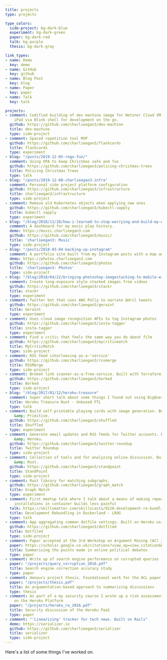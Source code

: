 ```yaml
---
title: projects
type: projects

type_colors:
  side-project: bg-dark-blue
  experiment: bg-dark-green
  paper: bg-dark-red
  talk: bg-purple
  thesis: bg-dark-gray

link_types:
- name: Demo
  key: demo
- name: GitHub
  key: github
- name: Blog Post
  key: blog
- name: Paper
  key: paper
- name: Talk
  key: talk

projects:
- comment: Codified building of dev machine image for Hetzner Cloud VM. Used from
    iPad via Blink shell for development on the go.
  github: https://github.com/charlieegan3/dev-machine
  title: dev-machine
  type: side-project
- comment: Spaced repetition tool MVP
  github: https://github.com/charlieegan3/flashcards
  title: flashcards
  type: experiment
- blog: "/posts/2019-12-05-rego-fun/"
  comment: Using OPA to keep Christmas safe and fun
  github: https://github.com/charlieegan3/policing-christmas-trees
  title: Policing Christmas Trees
  type: talk
- blog: "/posts/2019-12-08-charlieegan3-infra"
  comment: Personal side project platform configuration
  github: https://github.com/charlieegan3/infrastructure
  title: charlieegan3/infrastructure
  type: side-project
- comment: Remove old Kubernetes objects when applying new ones
  github: https://github.com/charlieegan3/kubectl-vapply
  title: kubectl vapply
  type: experiment
- blog: "/blog/2018/11/20/how-i-learned-to-stop-worrying-and-build-my-own-lastfm"
  comment: A dashboard for my music play history.
  demo: https://music.charlieegan3.com
  github: https://github.com/charlieegan3/music/
  title: 'charlieegan3: Music'
  type: side-project
- blog: "/posts/2018-03-04-backing-up-instagram"
  comment: A portfolio site built from my Instagram posts with a map and calendar.
  demo: https://photos.charlieegan3.com
  github: https://github.com/charlieegan3/photos
  title: 'charlieegan3: Photos'
  type: side-project
- blog: "/blog/2018/04/22/bringing-photoshop-imagestacking-to-mobile-with-ffmpeg-hugin-imagemagick-hypersh"
  comment: Create long-exposure style stacked images from videos
  github: https://github.com/charlieegan3/stackr
  title: stackr
  type: experiment
- comment: Twitter bot that uses AWS Polly to narrate @dril tweets
  github: https://github.com/charlieegan3/geraint
  title: Geraint
  type: experiment
- comment: Uses cloud image recognition APIs to tag Instagram photos
  github: https://github.com/charlieegan3/insta-tagger
  title: insta-tagger
  type: experiment
- comment: Find a critic that feels the same way you do about film
  github: https://github.com/charlieegan3/mycriticmatch
  title: MyCriticMatch
  type: side-project
- comment: RSS feed interleaving as-a-'service'
  github: https://github.com/charlieegan3/rssmerge
  title: RSSMerge
  type: side-project
- comment: Broken link scanner-as-a-free-service. Built with Terraform
  github: https://github.com/charlieegan3/borked
  title: Borked
  type: side-project
- blog: "/blog/2017/01/12/heroku-treasure"
  comment: Super short talk about some things I found out using BigQuery
  title: Heroku Treasure Hunt - Unboxed FTL
  type: talk
- comment: Build self-printable playing cards with image generation. Built with Rails
    &amp; Primitive.
  github: https://github.com/charlieegan3/shuffled
  title: Shuffled
  type: experiment
- comment: Generate email updates and RSS feeds for Twitter accounts. Built on Rails
    &amp; Heroku.
  github: https://github.com/charlieegan3/twitter-roundup
  title: Twitter Roundup
  type: side-project
- comment: Collection of tools and for analyzing online discussion. Built with Rails
    &amp; Rust.
  github: https://github.com/charlieegan3/standpoint
  title: StandPoint
  type: side-project
- comment: Rust library for matching subgraphs.
  github: https://github.com/charlieegan3/graph_match
  title: Graph Match
  type: experiment
- comment: First meetup talk where I talk about a means of making repeated bundle
    installations in container builds less painful
  talk: https://skillsmatter.com/skillscasts/9120-development-re-bundling-in-dockerland
  title: Development Rebundling in Dockerland - LRUG
  type: talk
- comment: App aggregating common dotfile settings. Built on Heroku using Go.
  github: https://github.com/charlieegan3/dotfiled
  title: Dotfiled
  type: side-project
- comment: Paper accepted at the 3rd Workshop on Argument Mining (ACl 2016)
  paper: https://scholar.google.co.uk/citations?view_op=view_citation&hl=en&user=pqb-ZNAAAAAJ&citation_for_view=pqb-ZNAAAAAJ:u5HHmVD_uO8C
  title: Summarising the points made in online political debates
  type: paper
- comment: Write up of search engine performance on corrupted queries
  paper: "/projects/query_corruption_2016.pdf"
  title: Search engine correction accuracy study
  type: paper
- comment: Honours project thesis. Foundational work for the ACL paper
  paper: "/projects/thesis.pdf"
  title: An argumentation-based approach to summarizing discussions
  type: thesis
- comment: As part of a my security course I wrote up a risk assessment of hosting
    on the Heroku Platform
  paper: "/projects/heroku_ra_2016.pdf"
  title: Security discussion of the Heroku PaaS
  type: paper
- comment: "'Linearizing' tracker for tech news. Built on Rails"
  demo: https://serializer.io
  github: https://github.com/charlieegan3/serializer
  title: serializer
  type: side-project
---
```


Here's a list of some things I've worked on.
